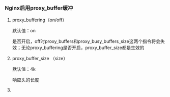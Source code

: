 ### Nginx启用proxy_buffer缓冲

1. proxy_buffering（on/off）

   默认值：on

   是否开启，off时proxy_buffers和proxy_busy_buffers_size这两个指令将会失效；无论proxy_buffering是否开启，proxy_buffer_size都是生效的

2. proxy_buffer_size （size）

   默认值：4k

   响应头的长度

3.  

   

